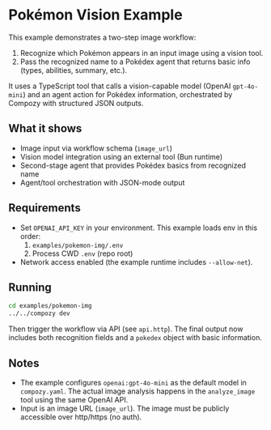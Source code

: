 # Pokémon Vision Example

This example demonstrates a two-step image workflow:

1) Recognize which Pokémon appears in an input image using a vision tool.
2) Pass the recognized name to a Pokédex agent that returns basic info (types, abilities, summary, etc.).

It uses a TypeScript tool that calls a vision-capable model (OpenAI `gpt-4o-mini`) and an agent action for Pokédex information, orchestrated by Compozy with structured JSON outputs.

## What it shows

- Image input via workflow schema (`image_url`)
- Vision model integration using an external tool (Bun runtime)
- Second-stage agent that provides Pokédex basics from recognized name
- Agent/tool orchestration with JSON-mode output

## Requirements

- Set `OPENAI_API_KEY` in your environment. This example loads env in this order:
  1) `examples/pokemon-img/.env`
  2) Process CWD `.env` (repo root)
- Network access enabled (the example runtime includes `--allow-net`).

## Running

```bash
cd examples/pokemon-img
../../compozy dev
```

Then trigger the workflow via API (see `api.http`). The final output now includes both recognition fields and a `pokedex` object with basic information.

## Notes

- The example configures `openai:gpt-4o-mini` as the default model in `compozy.yaml`. The actual image analysis happens in the `analyze_image` tool using the same OpenAI API.
- Input is an image URL (`image_url`). The image must be publicly accessible over http/https (no auth).
